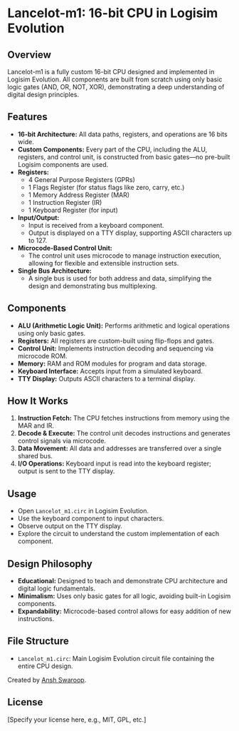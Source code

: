 # Lancelot-m1: 16-bit CPU in Logisim Evolution

## Overview
Lancelot-m1 is a fully custom 16-bit CPU designed and implemented in Logisim Evolution. All components are built from scratch using only basic logic gates (AND, OR, NOT, XOR), demonstrating a deep understanding of digital design principles.

## Features
- **16-bit Architecture:** All data paths, registers, and operations are 16 bits wide.
- **Custom Components:** Every part of the CPU, including the ALU, registers, and control unit, is constructed from basic gates—no pre-built Logisim components are used.
- **Registers:**
  - 4 General Purpose Registers (GPRs)
  - 1 Flags Register (for status flags like zero, carry, etc.)
  - 1 Memory Address Register (MAR)
  - 1 Instruction Register (IR)
  - 1 Keyboard Register (for input)
- **Input/Output:**
  - Input is received from a keyboard component.
  - Output is displayed on a TTY display, supporting ASCII characters up to 127.
- **Microcode-Based Control Unit:**
  - The control unit uses microcode to manage instruction execution, allowing for flexible and extensible instruction sets.
- **Single Bus Architecture:**
  - A single bus is used for both address and data, simplifying the design and demonstrating bus multiplexing.

## Components
- **ALU (Arithmetic Logic Unit):** Performs arithmetic and logical operations using only basic gates.
- **Registers:** All registers are custom-built using flip-flops and gates.
- **Control Unit:** Implements instruction decoding and sequencing via microcode ROM.
- **Memory:** RAM and ROM modules for program and data storage.
- **Keyboard Interface:** Accepts input from a simulated keyboard.
- **TTY Display:** Outputs ASCII characters to a terminal display.

## How It Works
1. **Instruction Fetch:** The CPU fetches instructions from memory using the MAR and IR.
2. **Decode & Execute:** The control unit decodes instructions and generates control signals via microcode.
3. **Data Movement:** All data and addresses are transferred over a single shared bus.
4. **I/O Operations:** Keyboard input is read into the keyboard register; output is sent to the TTY display.

## Usage
- Open `Lancelot_m1.circ` in Logisim Evolution.
- Use the keyboard component to input characters.
- Observe output on the TTY display.
- Explore the circuit to understand the custom implementation of each component.

## Design Philosophy
- **Educational:** Designed to teach and demonstrate CPU architecture and digital logic fundamentals.
- **Minimalism:** Uses only basic gates for all logic, avoiding built-in Logisim components.
- **Expandability:** Microcode-based control allows for easy addition of new instructions.

## File Structure
- `Lancelot_m1.circ`: Main Logisim Evolution circuit file containing the entire CPU design.

Created by [Ansh Swaroop](https://github.com/ansh1406).

## License
[Specify your license here, e.g., MIT, GPL, etc.]
